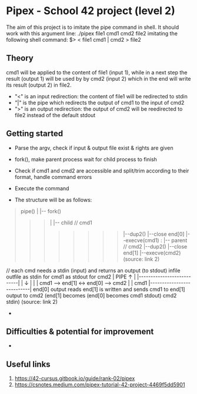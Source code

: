 # Pipex - School 42 project (level 2)
The aim of this project is to imitate the pipe command in shell.
It should work with this argument line: ./pipex file1 cmd1 cmd2 file2 imitating the following shell command: $> < file1 cmd1 | cmd2 > file2

## Theory
cmd1 will be applied to the content of file1 (input 1), while in a next step the result (output 1) will be used by by cmd2 (input 2) which in the end will write its result (output 2) in file2.

- "<" is an input redirection: the content of file1 will be redirected to stdin
- "|" is the pipe which redirects the output of cmd1 to the input of cmd2
- ">" is an output redirection: the output of cmd2 will be reedirected to file2 instead of the default stdout

## Getting started
- Parse the argv, check if input & output file exist & rights are given
- fork(), make parent process wait for child process to finish
- Check if cmd1 and cmd2 are accessible and split/trim according to their format, handle command errors
- Execute the command

- The structure will be as follows:
>pipe()
>|
>|-- fork()
>>>|
>>>|-- child // cmd1
>>>>>>>>|--dup2()
>>>>>>>>|--close end[0]
>>>>>>>>|--execve(cmd1)
>>>:
>>>|-- parent // cmd2
>>>>>>>>|--dup2()
>>>>>>>>|--close end[1]
>>>>>>>>|--execve(cmd2)
>(source: link 2)

// each cmd needs a stdin (input) and returns an output (to stdout)
    infile                                             outfile
as stdin for cmd1                                 as stdout for cmd2
       |                        PIPE                        ↑
       |           |---------------------------|            |
       ↓             |                       |              |
      cmd1   -->    end[1]       ↔       end[0]   -->     cmd2
                     |                       |
            cmd1   |---------------------------|  end[0]
           output                             reads end[1]
         is written                          and sends cmd1
          to end[1]                          output to cmd2
       (end[1] becomes                      (end[0] becomes
        cmd1 stdout)                           cmd2 stdin)
(source: link 2)

-
## Difficulties & potential for improvement
-

## Useful links
1. https://42-cursus.gitbook.io/guide/rank-02/pipex
2. https://csnotes.medium.com/pipex-tutorial-42-project-4469f5dd5901
